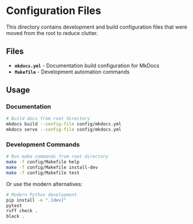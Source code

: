 # Configuration Files

This directory contains development and build configuration files that were moved from the root to reduce clutter.

## Files

- **`mkdocs.yml`** - Documentation build configuration for MkDocs
- **`Makefile`** - Development automation commands

## Usage

### Documentation
```bash
# Build docs from root directory
mkdocs build --config-file config/mkdocs.yml
mkdocs serve --config-file config/mkdocs.yml
```

### Development Commands
```bash
# Run make commands from root directory
make -f config/Makefile help
make -f config/Makefile install-dev
make -f config/Makefile test
```

Or use the modern alternatives:
```bash
# Modern Python development
pip install -e ".[dev]"
pytest
ruff check .
black .
```

